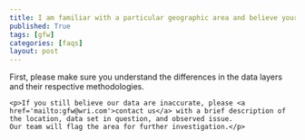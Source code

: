```yaml
---
title: I am familiar with a particular geographic area and believe your data set is inaccurate. What can I do?
published: True
tags: [gfw]
categories: [faqs]
layout: post
---
```

<div class="content">
	<p>First, please make sure you understand the differences in the data layers and their respective methodologies.</p>

	<p>If you still believe our data are inaccurate, please <a href='mailto:gfw@wri.com'>contact us</a> with a brief description of the location, data set in question, and observed issue.
	Our team will flag the area for further investigation.</p>
</div>